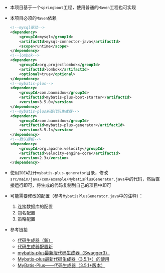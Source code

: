 - 本项目基于一个`springboot`工程，使用普通的`Maven`工程也可实现

- 本项目必须的`Maven`依赖

  ```xml
  <!--mysql驱动-->
  <dependency>
      <groupId>mysql</groupId>
      <artifactId>mysql-connector-java</artifactId>
      <scope>runtime</scope>
  </dependency>
  <!--lombok-->
  <dependency>
      <groupId>org.projectlombok</groupId>
      <artifactId>lombok</artifactId>
      <optional>true</optional>
  </dependency>
  <!--mybatis-plus-->
  <dependency>
      <groupId>com.baomidou</groupId>
      <artifactId>mybatis-plus-boot-starter</artifactId>
      <version>3.5.0</version>
  </dependency>
  <!--mybatis-plus新版代码生成器-->
  <dependency>
      <groupId>com.baomidou</groupId>
      <artifactId>mybatis-plus-generator</artifactId>
      <version>3.5.1</version>
  </dependency>
  <!--默认模板-->
  <dependency>
      <groupId>org.apache.velocity</groupId>
      <artifactId>velocity-engine-core</artifactId>
      <version>2.3</version>
  </dependency>
  ```

- 使用`IDEA`打开`mybatis-plus-generator`目录，修改`src/main/java/com/example/MybatisPlusGenerator.java`中的代码，然后直接运行即可，将生成的代码复制到自己的项目中即可

- 可能需要修改的配置（参考`MybatisPlusGenerator.java`中的注释）：

  1. 连接数据库的配置
  2. 包名配置
  3. 策略配置

- 参考链接

  - [ 代码生成器（新）](https://baomidou.com/pages/779a6e/)
  - [代码生成器配置新](https://baomidou.com/pages/981406/#%E6%95%B0%E6%8D%AE%E5%BA%93%E9%85%8D%E7%BD%AE-datasourceconfig)
  - [mybatis-plus最新版代码生成器（Swagger3）](https://www.debugger.wiki/article/html/1634136845778168)
  - [Mybatis-plus最新代码生成器（3.5.1+）的使用](https://blog.csdn.net/qq_42682745/article/details/120626012)
  - [MyBatis-Plus——代码生成器（3.5.1+版本）](https://juejin.cn/post/7033399493684903949)